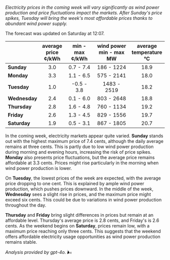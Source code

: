 *Electricity prices in the coming week will vary significantly as wind power production and price fluctuations impact the markets. After Sunday's price spikes, Tuesday will bring the week's most affordable prices thanks to abundant wind power supply.*

The forecast was updated on Saturday at 12:07.

|                | average<br>price<br>¢/kWh | min - max<br>¢/kWh | wind power<br>min - max<br>MW | average<br>temperature<br>°C |
|:---------------|:----------------:|:----------------:|:-------------:|:-------------:|
| **Sunday**     |       3.0        |      0.7 - 7.4   |   186 - 1224  |     18.9      |
| **Monday**     |       3.3        |      1.1 - 6.5   |   575 - 2141  |     18.0      |
| **Tuesday**    |       1.0        |     -0.5 - 3.8   |   1483 - 2519 |     18.2      |
| **Wednesday**  |       2.4        |      0.1 - 6.0   |   803 - 2648  |     18.8      |
| **Thursday**   |       2.8        |      1.6 - 4.8   |   760 - 1134  |     19.2      |
| **Friday**     |       2.6        |      1.3 - 4.5   |   829 - 1556  |     19.7      |
| **Saturday**   |       1.9        |      0.5 - 3.1   |   867 - 1805  |     20.7      |

In the coming week, electricity markets appear quite varied. **Sunday** stands out with the highest maximum price of 7.4 cents, although the daily average remains at three cents. This is partly due to low wind power production during morning and evening hours, increasing the risk of price spikes. **Monday** also presents price fluctuations, but the average price remains affordable at 3.3 cents. Prices might rise particularly in the morning when wind power production is lower.

On **Tuesday**, the lowest prices of the week are expected, with the average price dropping to one cent. This is explained by ample wind power production, which pushes prices downward. In the middle of the week, **Wednesday** sees a slight rise in prices, and the maximum price might exceed six cents. This could be due to variations in wind power production throughout the day.

**Thursday** and **Friday** bring slight differences in prices but remain at an affordable level. Thursday's average price is 2.8 cents, and Friday's is 2.6 cents. As the weekend begins on **Saturday**, prices remain low, with a maximum price reaching only three cents. This suggests that the weekend offers affordable electricity usage opportunities as wind power production remains stable.

*Analysis provided by gpt-4o.* 🌬️
